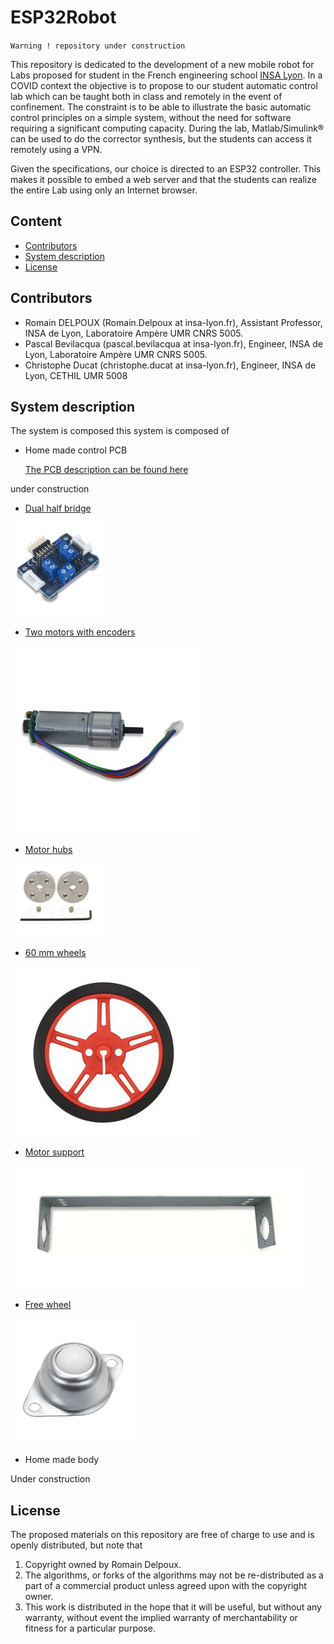 # ESP32Robot

`Warning ! repository under construction`

This repository is dedicated to the development of a new mobile robot for Labs proposed for student in the French engineering school [INSA Lyon](www.insa-lyon.fr). In a COVID context the objective is to propose to our student automatic control lab which can be taught both in class and remotely in the event of confinement. The constraint is to be able to illustrate the basic automatic control principles on a simple system, without the need for software requiring a significant computing capacity.  During the lab, Matlab/Simulink:registered:  can be used to do the corrector synthesis, but the students can access it remotely using a VPN.

Given the specifications, our choice is directed to an ESP32 controller. This makes it possible to embed a web server and that the students can realize the entire Lab using only an Internet browser.  

## Content 

- [Contributors](#contributors)
- [System description](#systemdescription)
- [License](#license)

## Contributors <a name="contributors"></a>

- Romain DELPOUX (Romain.Delpoux at insa-lyon.fr), Assistant Professor, INSA de Lyon, Laboratoire Ampère UMR CNRS 5005.
- Pascal Bevilacqua (pascal.bevilacqua at insa-lyon.fr), Engineer, INSA de Lyon, Laboratoire Ampère UMR CNRS 5005.
- Christophe Ducat (christophe.ducat at insa-lyon.fr), Engineer, INSA de Lyon, CETHIL UMR 5008

## System description <a name="systemdescription"></a>

The system is composed this system is composed of 

- Home made control PCB

  [The PCB description can be found here](/PCB/PCBdesign.md)

  

under construction

- [Dual half bridge](https://store.digilentinc.com/pmod-dhb1-dual-h-bridge/)

<img src="https://raw.githubusercontent.com/rdelpoux/ESP32Robot/main/img/Pmod_DHB1.png" alt="Dual-brige " width="150" />



- [Two motors with encoders](https://store.digilentinc.com/dc-motor-gearbox-1-53-gear-ratio-custom-6v-motor-designed-for-digilent-robot-kits/)

<img src="https://raw.githubusercontent.com/rdelpoux/ESP32Robot/main/img/moteur-reducteur-avec-encodeur.png" alt="motor" width="300" />



- [Motor hubs](https://www.lextronic.fr/moyeux-pour-moteurs-pololu-30809.html)

<img src="https://raw.githubusercontent.com/rdelpoux/ESP32Robot/main/img/moyeux-pour-moteurs-pololu.jpg" alt="moyeux " width="150" />

- [60 mm wheels](https://www.lextronic.fr/paire-de-roues-diametre-60-mm-30817.html)

<img src="https://raw.githubusercontent.com/rdelpoux/ESP32Robot/main/img/paire-de-roues-diametre-60-mm.jpg" alt="wheel " width="300"/>

- [Motor support](https://www.lextronic.fr/support-pour-moteurs-30627.html)

![support](https://raw.githubusercontent.com/rdelpoux/ESP32Robot/main/img/support-pour-moteurs.jpg)

- [Free wheel](https://www.manomano.fr/catalogue/p/litzee-transfert-a-billes-roulettes-pour-meubles-roulettes-transfert-a-rouleaux-unites-de-transfert-a-billes-fer-galvanise-avec-boules-en-nylon-pour-transmission-meubles-fauteuil-roulant-6-pieces-28320695?g=1&referer_id=689880&cq_src=google_ads&cq_cmp=11057446537&cq_con=110150695580&cq_term=&cq_med=pla&cq_plac=&cq_net=g&cq_pos=&cq_plt=gp&cq_plt=gp&gclid=Cj0KCQiA0-6ABhDMARIsAFVdQv8q6O9rFnHw9-YfIDL3XiyYXy5AE14RHB-vroiU9LCYbMjPGpgr8QIaAvA5EALw_wcB#/)

<img src="https://raw.githubusercontent.com/rdelpoux/ESP32Robot/main/img/free-wheel.jpg" alt="free-wheel " width="200"/>

- Home made body

Under construction



## License <a name="license"></a>

The proposed materials on this repository are free of charge to use and is openly distributed, but note that

1.  Copyright owned by Romain Delpoux.
2.  The algorithms, or forks of the algorithms may not be re-distributed as a part of a commercial product unless agreed upon with the copyright owner. 
4. This work is distributed in the hope that it will be useful, but without any warranty, without event the implied warranty of merchantability or fitness for a particular purpose.








